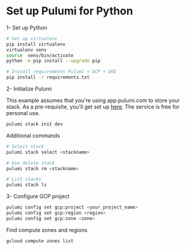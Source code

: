 # Set up Pulumi for Python

1- Set up Python

```bash
# Set up virtualenv
pip install virtualenv
virtualenv venv
source  venv/bin/activate
python -m pip install --upgrade pip

# Install requirements Pulumi + GCP + GKE
pip install -r requirements.txt
```

2- Initialize Pulumi

This example assumes that you're using app.pulumi.com to store your stack. As a pre-requisite, you'll get set up [here](https://app.pulumi.com/). The service is free for personal use.

```bash
pulumi stack init dev
```

Additional commands

```bash
# Select stack
pulumi stack select <stackname>

# Use delete stack
pulumi stack rm <stackname>

# List stacks
pulumi stack ls
```

3- Configure GCP project

```bash
pulumi config set gcp:project <your_project_name>
pulumi config set gcp:region <region>
pulumi config set gcp:zone <zone>
```

Find compute zones and regions

```bash
gcloud compute zones list
```

